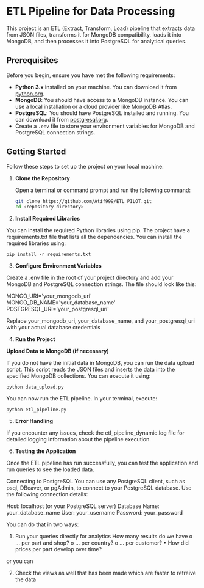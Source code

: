 # ETL Pipeline for Data Processing

This project is an ETL (Extract, Transform, Load) pipeline that extracts data from JSON files, transforms it for MongoDB compatibility, loads it into MongoDB, and then processes it into PostgreSQL for analytical queries.

## Prerequisites

Before you begin, ensure you have met the following requirements:

- **Python 3.x** installed on your machine. You can download it from [python.org](https://www.python.org/downloads/).
- **MongoDB**: You should have access to a MongoDB instance. You can use a local installation or a cloud provider like MongoDB Atlas.
- **PostgreSQL**: You should have PostgreSQL installed and running. You can download it from [postgresql.org](https://www.postgresql.org/download/).
- Create a `.env` file to store your environment variables for MongoDB and PostgreSQL connection strings.

## Getting Started

Follow these steps to set up the project on your local machine:

1. **Clone the Repository**

   Open a terminal or command prompt and run the following command:

   ```bash
   git clone https://github.com/Atif999/ETL_PILOT.git
   cd <repository-directory>
   ```

2. **Install Required Libraries**

You can install the required Python libraries using pip. The project have a requirements.txt file that lists all the dependencies. You can install the required libraries using:

`pip install -r requirements.txt`

3. **Configure Environment Variables**

Create a .env file in the root of your project directory and add your MongoDB and PostgreSQL connection strings. The file should look like this:

MONGO_URI='your_mongodb_uri'\
MONGO_DB_NAME='your_database_name'\
POSTGRESQL_URI='your_postgresql_uri'

Replace your_mongodb_uri, your_database_name, and your_postgresql_uri with your actual database credentials

4. **Run the Project**

**Upload Data to MongoDB (if necessary)**

If you do not have the initial data in MongoDB, you can run the data upload script. This script reads the JSON files and inserts the data into the specified MongoDB collections. You can execute it using:

`python data_upload.py`

You can now run the ETL pipeline. In your terminal, execute:

`python etl_pipeline.py`

5. **Error Handling**

If you encounter any issues, check the etl_pipeline_dynamic.log file for detailed logging information about the pipeline execution.

6. **Testing the Application**

Once the ETL pipeline has run successfully, you can test the application and run queries to see the loaded data.

Connecting to PostgreSQL
You can use any PostgreSQL client, such as psql, DBeaver, or pgAdmin, to connect to your PostgreSQL database. Use the following connection details:

Host: localhost (or your PostgreSQL server)
Database Name: your_database_name
User: your_username
Password: your_password

You can do that in two ways:

1. Run your queries directly for analytics
   How many results do we have
   o … per part and shop?
   o … per country?
   o … per customer?
   • How did prices per part develop over time?

or you can

2. Check the views as well that has been made which are faster to retreive the data
